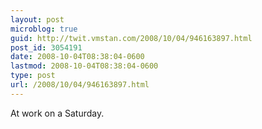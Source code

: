 ```yaml
---
layout: post
microblog: true
guid: http://twit.vmstan.com/2008/10/04/946163897.html
post_id: 3054191
date: 2008-10-04T08:38:04-0600
lastmod: 2008-10-04T08:38:04-0600
type: post
url: /2008/10/04/946163897.html
---
```

At work on a Saturday.

